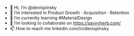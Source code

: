 - 👋 Hi, I’m @denispinsky
- 👀 I’m interested in Product Growth · Acquisition · Retention
- 🌱 I’m currently learning #MaterialDesign
- 💞️ I’m looking to collaborate on https://savvyherb.com/
- 📫 How to reach me linkedin.com/in/denispinsky

<!---
denispinsky/denispinsky is a ✨ special ✨ repository because its `README.md` (this file) appears on your GitHub profile.
You can click the Preview link to take a look at your changes.
--->
